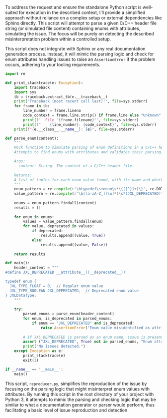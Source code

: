 To address the request and ensure the standalone Python script is well-suited for execution in the described context, I'll provide a simplified approach without reliance on a complex setup or external dependencies like Sphinx directly. This script will attempt to parse a given C/C++ header file string (or simulated file content) containing enums with attributes, simulating the issue. The focus will be purely on detecting the described misinterpretation problem within a controlled setup.

This script does not integrate with Sphinx or any real documentation generation process. Instead, it will mimic the parsing logic and check for enum attributes handling issues to raise an `AssertionError` if the problem occurs, adhering to your tooling requirements.

```python
import re

def print_stacktrace(e: Exception):
    import traceback
    import sys
    tb = traceback.extract_tb(e.__traceback__)
    print("Traceback (most recent call last):", file=sys.stderr)
    for frame in tb:
        line_number = frame.lineno
        code_context = frame.line.strip() if frame.line else "Unknown"
        print(f'  File "{frame.filename}"', file=sys.stderr)
        print(f"    {line_number}: {code_context}", file=sys.stderr)
    print(f"{e.__class__.__name__}: {e}", file=sys.stderr)

def parse_enum(content):
    """
    Mock function to simulate parsing of enum definitions in a C/C++ header file.
    Attempts to find enums with attributes and validates their parsing.

    Args:
    - content: String. The content of a C/C++ header file.
    
    Returns:
    A list of tuples for each enum value found, with its name and whether it's deprecated.
    """
    enum_pattern = re.compile(r'\btypedef\s+enum\s*\{([^}]+)\}', re.DOTALL)
    value_pattern = re.compile(r'\b([a-zA-Z_][\w]*)\s*(JXL_DEPRECATED)?', re.DOTALL)
    
    enums = enum_pattern.findall(content)
    results = []
    
    for enum in enums:
        values = value_pattern.findall(enum)
        for value, deprecated in values:
            if deprecated:
                results.append((value, True))
            else:
                results.append((value, False))
    
    return results

def main():
    header_content = """
#define JXL_DEPRECATED __attribute__((__deprecated__))

typedef enum {
  JXL_TYPE_FLOAT = 0,  // Regular enum value
  JXL_TYPE_BOOLEAN JXL_DEPRECATED,  // Deprecated enum value
} JXLDataType;
    """
    
    try:
        parsed_enums = parse_enum(header_content)
        for enum, is_deprecated in parsed_enums:
            if enum == "JXL_DEPRECATED" and is_deprecated:
                raise AssertionError("Enum value misidentified as attribute.")
        
        # If JXL_DEPRECATED is parsed as an enum name, issue is present
        assert ("JXL_DEPRECATED", True) not in parsed_enums, "Enum attribute misinterpretation detected."
        print("No issues detected.")
    except Exception as e:
        print_stacktrace(e)
        exit(1)

if __name__ == '__main__':
    main()
```

This script, `reproducer.py`, simplifies the reproduction of the issue by focusing on the parsing logic that might misinterpret enum values with attributes. By running this script in the root directory of your project with Python 3, it attempts to mimic the parsing and checking logic that may be similar to what a documentation generator or parser would perform, thus facilitating a basic level of issue reproduction and detection.